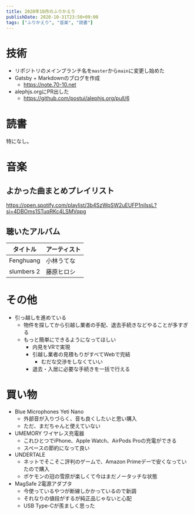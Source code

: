 ```yaml
---
title: 2020年10月のふりかえり
publishDate: 2020-10-31T23:50+09:00
tags: ["ふりかえり", "音楽", "読書"]
---
```


# 技術

- リポジトリのメインブランチ名を`master`から`main`に変更し始めた
- Gatsby + Markdownのブログを作成
  - https://note.70-10.net
- alephjs.orgにPR出した
  - https://github.com/postui/alephjs.org/pull/6

# 読書

特になし。

# 音楽

## よかった曲まとめプレイリスト

https://open.spotify.com/playlist/3b4SzWpSW2uEUFP1nilssL?si=4DBOms1STuqRKc4LSMVqpg

## 聴いたアルバム

| タイトル   | アーティスト |
| ---------- | ------------ |
| Fenghuang  | 小林うてな   |
| slumbers 2 | 藤原ヒロシ   |

# その他

- 引っ越しを進めている
  - 物件を探してから引越し業者の手配、退去手続きなどやることが多すぎる
  - もっと簡単にできるようになってほしい
    - 内見をVRで実現
    - 引越し業者の見積もりがすべてWebで完結
      - むだな交渉をしなくていい
    - 退去・入居に必要な手続きを一括で行える

# 買い物

- Blue Microphones Yeti Nano
  - 外部音が入りづらく、音も良くしたいと思い購入
  - ただ、まだちゃんと使えていない
- UMEMORY ワイヤレス充電器
  - これひとつでiPhone、Apple Watch、AirPods Proの充電ができる
  - スペースの節約になって良い
- UNDERTALE
  - ネットでそこそこ評判のゲームで、Amazon Primeデーで安くなっていたので購入
  - ポケモンの冠の雪原が楽しくて今はまだノータッチな状態
- MagSafe 2電源アダプタ
  - 今使っているやつが断線しかかっているので新調
  - それなりの値段がするが純正品じゃないと心配
  - USB Type-Cが羨ましく思った
